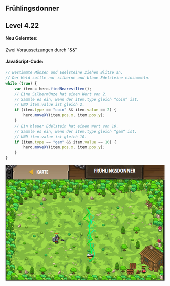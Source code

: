## **Frühlingsdonner**
## Level 4.22

#### Neu Gelerntes:
Zwei Voraussetzungen durch "&&"

[comment]: <> (Was wurde gelernt und wie funktioniert die Technik?)

#### JavaScript-Code:
```js
// Bestimmte Münzen und Edelsteine ziehen Blitze an.
// Der Held sollte nur silberne und blaue Edelsteine einsammeln.
while (true) {
    var item = hero.findNearestItem();
    // Eine Silbermünze hat einen Wert von 2.
    // Sammle es ein, wenn der item.type gleich “coin“ ist.
    // UND item.value ist gleich 2.
    if (item.type == "coin" && item.value == 2) {
        hero.moveXY(item.pos.x, item.pos.y);
    }
    // Ein blauer Edelstein hat einen Wert von 10.
    // Sammle es ein, wenn der item.type gleich “gem“ ist.
    // UND item.value ist gleich 10.
    if (item.type == "gem" && item.value == 10) {
        hero.moveXY(item.pos.x, item.pos.y);
    }
}
```
![image](lvl4_22.png)